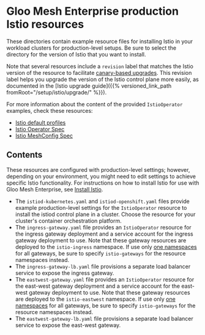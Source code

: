 # Gloo Mesh Enterprise production Istio resources

These directories contain example resource files for installing Istio in your workload clusters for production-level setups. Be sure to select the directory for the version of Istio that you want to install.

Note that several resources include a `revision` label that matches the Istio version of the resource to facilitate [canary-based upgrades](https://istio.io/latest/blog/2017/0.1-canary/). This revision label helps you upgrade the version of the Istio control plane more easily, as documented in the [Istio upgrade guide]({{% versioned_link_path fromRoot="/setup/istio/upgrade/" %}}).

For more information about the content of the provided `IstioOperator` examples, check these resources:
* [Istio default profiles](https://github.com/istio/istio/tree/master/manifests/profiles)
* [Istio Operator Spec](https://istio.io/latest/docs/reference/config/istio.operator.v1alpha1/)
* [Istio MeshConfig Spec](https://istio.io/latest/docs/reference/config/istio.mesh.v1alpha1/#MeshConfig)

## Contents

These resources are configured with production-level settings; however, depending on your environment, you might need to edit settings to achieve specific Istio functionality. For instructions on how to install Istio for use with Gloo Mesh Enterprise, see [Install Istio](https://docs.solo.io/gloo-mesh-enterprise/latest/setup/istio/).

- The `istiod-kubernetes.yaml` and `istiod-openshift.yaml` files provide example production-level settings for the `IstioOperator` resource to install the istiod control plane in a cluster. Choose the resource for your cluster's container orchestration platform.
- The `ingress-gateway.yaml` file provides an `IstioOperator` resource for the ingress gateway deployment and a service account for the ingress gateway deployment to use. Note that these gateway resources are deployed to the `istio-ingress` namespace. If use only [one namespaces](https://docs.solo.io/gloo-mesh-enterprise/main/setup/istio/namespaces/) for all gateways, be sure to specify `istio-gateways` for the resource namespaces instead.
- The `ingress-gateway-lb.yaml` file provisions a separate load balancer service to expose the ingress gateway.
- The `eastwest-gateway.yaml` file provides an `IstioOperator` resource for the east-west gateway deployment and a service account for the east-west gateway deployment to use. Note that these gateway resources are deployed to the `istio-eastwest` namespace.  If use only [one namespaces](https://docs.solo.io/gloo-mesh-enterprise/main/setup/istio/namespaces/) for all gateways, be sure to specify `istio-gateways` for the resource namespaces instead.
- The `eastwest-gateway-lb.yaml` file provisions a separate load balancer service to expose the east-west gateway.